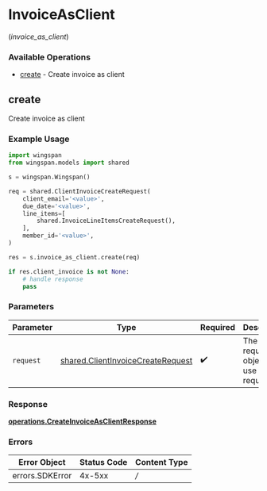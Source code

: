 # InvoiceAsClient
(*invoice_as_client*)

### Available Operations

* [create](#create) - Create invoice as client

## create

Create invoice as client

### Example Usage

```python
import wingspan
from wingspan.models import shared

s = wingspan.Wingspan()

req = shared.ClientInvoiceCreateRequest(
    client_email='<value>',
    due_date='<value>',
    line_items=[
        shared.InvoiceLineItemsCreateRequest(),
    ],
    member_id='<value>',
)

res = s.invoice_as_client.create(req)

if res.client_invoice is not None:
    # handle response
    pass
```

### Parameters

| Parameter                                                                              | Type                                                                                   | Required                                                                               | Description                                                                            |
| -------------------------------------------------------------------------------------- | -------------------------------------------------------------------------------------- | -------------------------------------------------------------------------------------- | -------------------------------------------------------------------------------------- |
| `request`                                                                              | [shared.ClientInvoiceCreateRequest](../../models/shared/clientinvoicecreaterequest.md) | :heavy_check_mark:                                                                     | The request object to use for the request.                                             |


### Response

**[operations.CreateInvoiceAsClientResponse](../../models/operations/createinvoiceasclientresponse.md)**
### Errors

| Error Object    | Status Code     | Content Type    |
| --------------- | --------------- | --------------- |
| errors.SDKError | 4x-5xx          | */*             |
